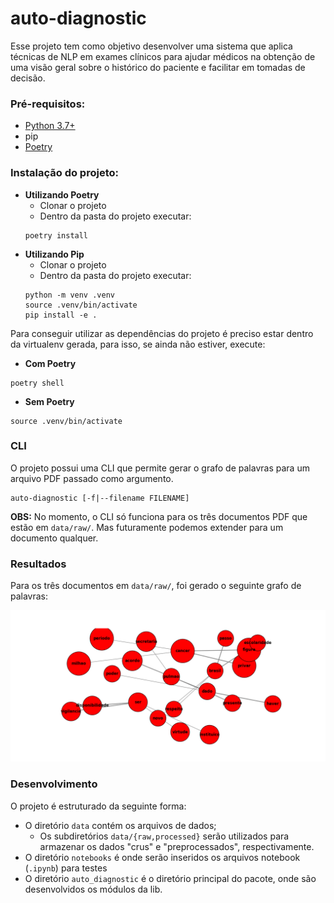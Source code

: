 # auto-diagnostic

Esse projeto tem como objetivo desenvolver uma sistema que aplica técnicas de NLP em exames clínicos para ajudar médicos na obtenção de uma visão geral sobre o histórico do paciente e facilitar em tomadas de decisão.

### Pré-requisitos:

- [Python 3.7+](https://www.python.org/downloads/)
- pip
- [Poetry](https://python-poetry.org/)

### Instalação do projeto:

- **Utilizando Poetry**
    + Clonar o projeto
    + Dentro da pasta do projeto executar:
    ```
    poetry install
    ```
- **Utilizando Pip**
    + Clonar o projeto
    + Dentro da pasta do projeto executar:
    ```
    python -m venv .venv
    source .venv/bin/activate
    pip install -e .
    ```

Para conseguir utilizar as dependências do projeto é preciso estar dentro da virtualenv gerada, para isso, se ainda não estiver, execute:

- **Com Poetry**
```
poetry shell
```

- **Sem Poetry**
```
source .venv/bin/activate
```

### CLI

O projeto possui uma CLI que permite gerar o grafo de palavras para um arquivo PDF passado como argumento.

```
auto-diagnostic [-f|--filename FILENAME]
```

**OBS:** No momento, o CLI só funciona para os três documentos PDF que estão em `data/raw/`. Mas futuramente podemos extender para um documento qualquer.

### Resultados

Para os três documentos em `data/raw/`, foi gerado o seguinte grafo de palavras:

![Figure1](imgs/Figure_1.png)

### Desenvolvimento

O projeto é estruturado da seguinte forma:

- O diretório `data` contém os arquivos de dados;
    + Os subdiretórios `data/{raw,processed}` serão utilizados para armazenar os dados "crus" e "preprocessados", respectivamente.
- O diretório `notebooks` é onde serão inseridos os arquivos notebook (`.ipynb`) para testes
- O diretório `auto_diagnostic` é o diretório principal do pacote, onde são desenvolvidos os módulos da lib.
